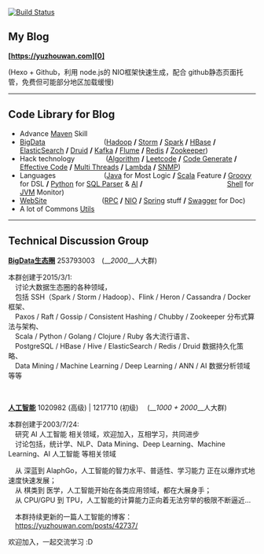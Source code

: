 [![Build Status](https://travis-ci.org/asdf2014/yuzhouwan.svg?branch=master)](https://travis-ci.org/asdf2014/yuzhouwan)

## My Blog
__[https://yuzhouwan.com][0]__

(Hexo + Github，利用 node.js的 NIO框架快速生成，配合 github静态页面托管，免费但可能部分地区加载缓慢)

---------------

## Code Library for Blog

- Advance [Maven](https://yuzhouwan.com/posts/2254/) Skill
- [BigData](https://yuzhouwan.com/tags/)&ensp;&ensp;&ensp;&ensp;&ensp;&ensp;&ensp;&ensp;&ensp;&ensp;&ensp;&ensp;&ensp;&ensp;&ensp;&ensp;&ensp;([Hadoop](https://yuzhouwan.com/posts/60504/) **/** [Storm](https://yuzhouwan.com/posts/25015/) **/** [Spark](https://yuzhouwan.com/posts/4735/) **/** [HBase](https://yuzhouwan.com/posts/45888/) **/** [ElasticSearch](https://yuzhouwan.com/posts/22654/) **/** [Druid](https://yuzhouwan.com/posts/5845/) **/** [Kafka](https://yuzhouwan.com/posts/26002/) **/** [Flume](https://yuzhouwan.com/posts/22654#%e6%95%b4%e5%90%88%e5%bc%80%e5%8f%91) **/** [Redis](https://yuzhouwan.com/posts/2129/) **/** [Zookeeper](https://yuzhouwan.com/posts/31915/))
- Hack technology&ensp;&ensp;&ensp;&ensp;&ensp;&ensp;&ensp;&ensp;&ensp;([Algorithm](https://github.com/asdf2014/yuzhouwan/tree/master/yuzhouwan-hacker/src/main/java/com/yuzhouwan/hacker/algorithms) **/** [Leetcode](https://github.com/asdf2014/yuzhouwan/tree/master/yuzhouwan-hacker/src/main/java/com/yuzhouwan/hacker/algorithms/leetcode) **/** [Code Generate](https://github.com/asdf2014/yuzhouwan/tree/master/yuzhouwan-hacker/src/main/java/com/yuzhouwan/hacker/codegen) **/** [Effective Code](https://github.com/asdf2014/yuzhouwan/tree/master/yuzhouwan-hacker/src/main/java/com/yuzhouwan/hacker/effective) **/** [Multi Threads](https://github.com/asdf2014/yuzhouwan/tree/master/yuzhouwan-hacker/src/main/java/com/yuzhouwan/hacker/algorithms/thread) **/** [Lambda](https://github.com/asdf2014/yuzhouwan/tree/master/yuzhouwan-hacker/src/main/java/com/yuzhouwan/hacker/lambda) **/** [SNMP](https://github.com/asdf2014/yuzhouwan/tree/master/yuzhouwan-hacker/src/main/java/com/yuzhouwan/hacker/snmp))
- Languages&ensp;&ensp;&ensp;&ensp;&ensp;&ensp;&ensp;&ensp;&ensp;&ensp;&ensp;&ensp;&ensp;&ensp;([Java](https://github.com/asdf2014/yuzhouwan/tree/master/yuzhouwan-hacker/src/main/java/com/yuzhouwan/hacker) for Most Logic **/** [Scala](https://github.com/asdf2014/yuzhouwan/tree/master/yuzhouwan-hacker/src/main/scala/com/yuzhouwan/hacker) Feature **/** [Groovy](https://github.com/asdf2014/yuzhouwan/tree/master/yuzhouwan-hacker/src/main/groovy/com/yuzhouwan/hacker) for DSL **/** [Python](https://yuzhouwan.com/posts/43687/) for [SQL Parser](https://github.com/asdf2014/yuzhouwan/tree/master/yuzhouwan-hacker/yuzhouwan-hacker-python) & [AI](https://yuzhouwan.com/posts/42737/) **/** 
  &ensp;&ensp;&ensp;&ensp;&ensp;&ensp;&ensp;&ensp;&ensp;&ensp;&ensp;&ensp;&ensp;&ensp;&ensp;&ensp;&ensp;&ensp;&ensp;&ensp;&ensp;&ensp;&ensp;&ensp;[Shell](https://github.com/asdf2014/yuzhouwan/blob/master/yuzhouwan-common/src/main/resources/shell/gc_monitor2.sh) for [JVM](https://yuzhouwan.com/posts/27328/) Monitor)
- [WebSite](https://github.com/asdf2014/yuzhouwan/tree/master/yuzhouwan-site)&ensp;&ensp;&ensp;&ensp;&ensp;&ensp;&ensp;&ensp;&ensp;&ensp;&ensp;&ensp;&ensp;&ensp;&ensp;&ensp;([RPC](https://github.com/asdf2014/yuzhouwan/tree/master/yuzhouwan-site/yuzhouwan-site-service/src/test/java/com/yuzhouwan/site/service) **/** [NIO](https://github.com/asdf2014/yuzhouwan/tree/master/yuzhouwan-site/yuzhouwan-site-service/src/main/java/com/yuzhouwan/site/service/nio) **/** [Spring](https://github.com/asdf2014/yuzhouwan/tree/master/yuzhouwan-site/yuzhouwan-site-service/src/main/resources) stuff **/** [Swagger](https://github.com/asdf2014/yuzhouwan/tree/master/yuzhouwan-site/yuzhouwan-site-service/src/main/webapp) for Doc)
- A lot of Commons [Utils](https://github.com/asdf2014/yuzhouwan/tree/master/yuzhouwan-common/src/main/java/com/yuzhouwan/common/util)

[0]:https://yuzhouwan.com

---------------

## Technical Discussion Group

**[BigData生态圈](https://yuzhouwan.com/tags/)** 253793003&ensp;&ensp;(__*2000*__人大群)

本群创建于2015/3/1:<br/>
&ensp;&ensp;讨论大数据生态圈的各种领域，<br/>
&ensp;&ensp;包括 SSH（Spark / Storm / Hadoop）、Flink / Heron / Cassandra / Docker 框架、<br/>
&ensp;&ensp;Paxos / Raft / Gossip / Consistent Hashing / Chubby / Zookeeper 分布式算法与架构、<br/>
&ensp;&ensp;Scala / Python / Golang / Clojure / Ruby 各大流行语言、<br/>
&ensp;&ensp;PostgreSQL / HBase / Hive / ElasticSearch / Redis / Druid 数据持久化策略、<br/>
&ensp;&ensp;Data Mining / Machine Learning / Deep Learning / ANN / AI 数据分析领域 等等

<br/>
 
**[人工智能](https://yuzhouwan.com/posts/42737/)** 1020982 (高级) | 1217710 (初级) &ensp;&ensp;(__*1000 + 2000*__人大群)

本群创建于2003/7/24: <br/>
&ensp;&ensp;研究 AI 人工智能 相关领域，欢迎加入，互相学习，共同进步<br/>
&ensp;&ensp;讨论包括，统计学、NLP、Data Mining、Deep Learning、Machine Learning、AI 人工智能 等相关领域<br/>

&ensp;&ensp;从 深蓝到 AlaphGo，人工智能的智力水平、普适性、学习能力 正在以爆炸式地速度快速发展；<br/>
&ensp;&ensp;从 棋类到 医学，人工智能开始在各类应用领域，都在大展身手；<br/>
&ensp;&ensp;从 CPU/GPU 到 TPU，人工智能的计算能力正向着无法穷举的极限不断逼近…<br/>

&ensp;&ensp;本群持续更新的一篇人工智能的博客：<br/>
&ensp;&ensp;https://yuzhouwan.com/posts/42737/ 

欢迎加入，一起交流学习 :D 
